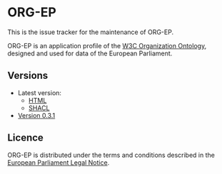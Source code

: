 # ORG-EP

This is the issue tracker for the maintenance of ORG-EP.

ORG-EP is an application profile of the [W3C Organization Ontology](https://www.w3.org/TR/vocab-org/), designed and used for data of the European Parliament.

## Versions
- Latest version:
  - [HTML](./index.html)
  - [SHACL](./org-ep.shacl.ttl)
- [Version 0.3.1](./0.3.1/)

## Licence

ORG-EP is distributed under the terms and conditions described in the [European Parliament Legal Notice](https://www.europarl.europa.eu/legal-notice/).
